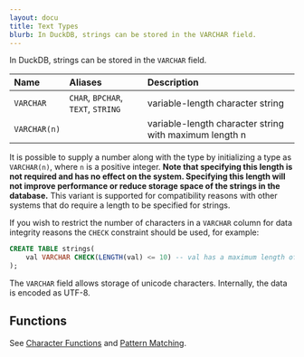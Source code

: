 ```yaml
---
layout: docu
title: Text Types
blurb: In DuckDB, strings can be stored in the VARCHAR field.
---
```

In DuckDB, strings can be stored in the `VARCHAR` field.

| Name | Aliases | Description |
|:---|:---|:---|
| `VARCHAR` | `CHAR`, `BPCHAR`, `TEXT`, `STRING` | variable-length character string |
| `VARCHAR(n)` |  | variable-length character string with maximum length n |

It is possible to supply a number along with the type by initializing a type as `VARCHAR(n)`,  where `n` is a positive integer. **Note that specifying this length is not required and has no effect on the system. Specifying this length will not improve performance or reduce storage space of the strings in the database.** This variant is supported for compatibility reasons with other systems that do require a length to be specified for strings.

If you wish to restrict the number of characters in a `VARCHAR` column for data integrity reasons the `CHECK` constraint should be used, for example:


```sql
CREATE TABLE strings(
	val VARCHAR CHECK(LENGTH(val) <= 10) -- val has a maximum length of 10 characters
);
```

The `VARCHAR` field allows storage of unicode characters. Internally, the data is encoded as UTF-8.

## Functions

See [Character Functions](../../sql/functions/char) and [Pattern Matching](../../sql/functions/patternmatching).
